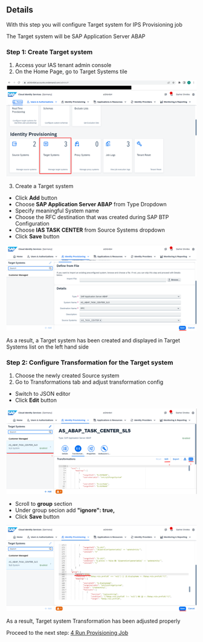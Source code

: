 ## Details

With this step you will configure Target system for IPS Provisioning job

The Target system will be SAP Application Server ABAP


### Step 1: Create Target system

1. Access your IAS tenant admin console
2. On the Home Page, go to Target Systems tile

![Target Systems tile](./Images/1.2.1.png "Target Systems tile")

3. Create a Target system

- Click **Add** button
- Choose **SAP Application Server ABAP** from Type Dropdown
- Specify meaningful System name
- Choose the RFC destination that was created during SAP BTP Configuration
- Choose **IAS TASK CENTER** from Source Systems dropdown
- Click **Save** button

![System params](./Images/1.3.1.png "System params")

As a result, a Target system has been created and displayed in Target Systems list on the left hand side 


### Step 2: Configure Transformation for the Target system

1. Choose the newly created Source system
2. Go to Transformations tab and adjust transformation config

- Switch to JSON editor
- Click **Edit** button

![Transformations adjustment](./Images/2.2.1.png "Transformations adjustment")

- Scroll to **group** section
- Under group secion add **"ignore": true,**
- Click **Save** button

![Transformations adjustment](./Images/2.2.2.png "Transformations adjustment")

As a result, Target system Transformation has been adjusted properly


Proceed to the next step: [4 Run Provisioning Job](https://github.com/Sereg20/Task_Center/blob/master/IPS_config/3%20Run%20Provisioning%20Job/README.md)
